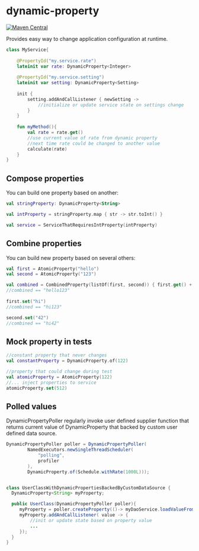 # dynamic-property
[![Maven Central](https://img.shields.io/maven-central/v/ru.fix/dynamic-property-api.svg)](http://search.maven.org/#search%7Cga%7C1%7Cg%3A%22ru.fix%22)

Provides easy way to change application configuration at runtime.

```kotlin
class MyService{
    
    @PropertyId("my.service.rate")
    lateinit var rate: DynamicProperty<Integer>
    
    @PropertyId("my.service.setting")
    lateinit var setting: DynamicProperty<Setting> 
    
    init {
        setting.addAndCallListener { newSetting ->
            //initialize or update service state on settings change  
        }
    }
    
    fun myMethod(){
        val rate = rate.get()
        //use current value of rate from dynamic property
        //next time rate could be changed to another value
        calculate(rate)
    }
}
``` 

## Compose properties
You can build one property based on another:
```kotlin
val stringProperty: DynamicProperty<String>

val intProperty = stringProperty.map { str -> str.toInt() }

val service = ServiceThatRequiresIntProperty(intProperty)
```

## Combine properties
You can build new property based on several others:
```kotlin
val first = AtomicProperty("hello")
val second = AtomicProperty("123")

val combined = CombinedProperty(listOf(first, second)) { first.get() + second.get() }
//combined == "hello123"
        
first.set("hi")
//combined == "hi123"

second.set("42")
//combined == "hi42"
```


## Mock property in tests
```kotlin
//constant property that never changes
val constantProperty = DynamicProperty.of(122)

//property that could change during test
val atomicProperty = AtomicProperty(122)
//... inject properties to service
atomicProperty.set(512)
```

## Polled values
DynamicPropertyPoller regularly invoke user defined supplier function that returns current value of DynamicProperty
that backed by custom user defined data source.
```java
DynamicPropertyPoller poller = DynamicPropertyPoller(
        NamedExecutors.newSingleThreadScheduler(
            "polling",
            profiler
        ),
        DynamicProperty.of(Schedule.withRate(1000L)));


class UserClassWithDynamicPropertiesBackedByCustomDataSource {
  DynamicProperty<String> myProperty;

  public UserClass(DynamicPropertyPoller poller){
     myProperty = poller.createProperty(()-> myDaoService.loadValueFromDatabase(...));
     myProperty.addAndCallListener( value -> {
         //init or update state based on property value
         ...
     });
  }
}
```
